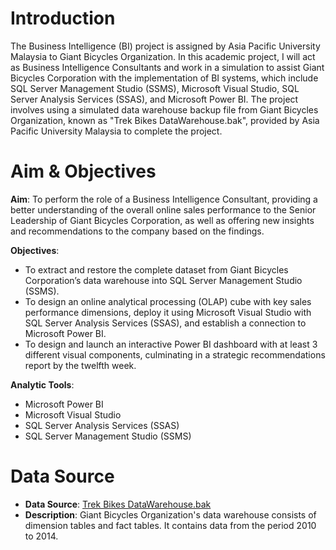 # Introduction
The Business Intelligence (BI) project is assigned by Asia Pacific University Malaysia to Giant Bicycles Organization. In this academic project, I will act as Business Intelligence Consultants and work in a simulation to assist Giant Bicycles Corporation with the implementation of BI systems, which include SQL Server Management Studio (SSMS), Microsoft Visual Studio, SQL Server Analysis Services (SSAS), and Microsoft Power BI. The project involves using a simulated data warehouse backup file from Giant Bicycles Organization, known as "Trek Bikes DataWarehouse.bak", provided by Asia Pacific University Malaysia to complete the project. 

# Aim & Objectives
**Aim**: To perform the role of a Business Intelligence Consultant, providing a better understanding of the overall online sales performance to the Senior Leadership of Giant Bicycles Corporation, as well as offering new insights and recommendations to the company based on the findings.

**Objectives**:
* To extract and restore the complete dataset from Giant Bicycles Corporation’s data warehouse into SQL Server Management Studio (SSMS). 
* To design an online analytical processing (OLAP) cube with key sales performance dimensions, deploy it using Microsoft Visual Studio with SQL Server Analysis Services (SSAS), and establish a connection to Microsoft Power BI.
* To design and launch an interactive Power BI dashboard with at least 3 different visual components, culminating in a strategic recommendations report by the twelfth week.

**Analytic Tools**:
* Microsoft Power BI
* Microsoft Visual Studio
* SQL Server Analysis Services (SSAS)
* SQL Server Management Studio (SSMS)

# Data Source
* **Data Source**: [Trek Bikes DataWarehouse.bak](https://drive.google.com/file/d/1qWbcWrd7f4d8ctlcmkk-nxuIsQso60PI/view?usp=sharing)
* **Description**: Giant Bicycles Organization's data warehouse consists of dimension tables and fact tables. It contains data from the period 2010 to 2014. 
